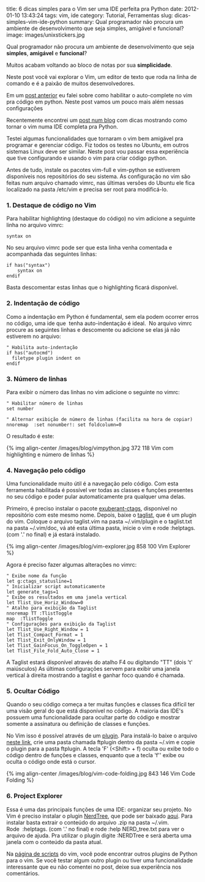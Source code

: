 title: 6 dicas simples para o Vim ser uma IDE perfeita pra Python
date: 2012-01-10 13:43:24
tags: vim, ide
category: Tutorial, Ferramentas
slug: dicas-simples-vim-ide-python
summary: Qual programador não procura um ambiente de desenvolvimento que seja simples, amigável e funcional?
image: images/unixstickers.jpg

Qual programador não procura um ambiente de desenvolvimento que seja **simples**, **amigável** e **funcional**?

Muitos acabam voltando ao bloco de notas por sua **simplicidade**.

Neste post você vai explorar o Vim, um editor de texto que roda na linha de comando e é a paixão de muitos desenvolvedores.

Em um [post anterior](http://www.pythonize.org/programando-em-python-no-vim/ "Programando em Python no Vim") eu falei sobre como habilitar o auto-complete no vim pra código em python. Neste post vamos um pouco mais além nessas configurações

Recentemente encontrei um [post num blog](http://dancingpenguinsoflight.com/2009/02/python-and-vim-make-your-own-ide/) com dicas mostrando como tornar o vim numa IDE completa pra Python.

Testei algumas funcionalidades que tornaram o vim bem amigável pra programar e gerenciar código. Fiz todos os testes no Ubuntu, em outros sistemas Linux deve ser similar. Neste post vou passar essa experiência que tive configurando e usando o vim para criar código python.

Antes de tudo, instale os pacotes vim-full e vim-python se estiverem disponíveis nos repositórios do seu sistema. As configuração no vim são feitas num arquivo chamado vimrc, nas últimas versões do Ubuntu ele fica localizado na pasta /etc/vim e precisa ser root para modificá-lo.

### 1. Destaque de código no Vim

Para habilitar highlighting (destaque do código) no vim adicione a seguinte linha no arquivo vimrc:

    syntax on

No seu arquivo vimrc pode ser que esta linha venha comentada e acompanhada das seguintes linhas:

    if has("syntax")
        syntax on
    endif


Basta descomentar estas linhas que o highlighting ficará disponível.

### 2. Indentação de código

Como a indentação em Python é fundamental, sem ela podem ocorrer erros no código, uma ide que  tenha auto-indentação é ideal.  No arquivo vimrc procure as seguintes linhas e descomente ou adicione se elas já não estiverem no arquivo:

    " Habilita auto-indentação
    if has("autocmd")
      filetype plugin indent on
    endif


### 3. Número de linhas

Para exibir o número das linhas no vim adicione o seguinte no vimrc:

    " Habilitar número de linhas
    set number

    " Alternar exibição de número de linhas (facilita na hora de copiar)
    nnoremap  :set nonumber!: set foldcolumn=0

O resultado é este:

{% img align-center /images/blog/vimpython.jpg 372 118 Vim com highlighting e número de linhas %}

### 4. Navegação pelo código

Uma funcionalidade muito útil é a navegação pelo código. Com esta ferramenta habilitada é possível ver todas as classes e funções presentes no seu código e poder pular automaticamente pra qualquer uma delas.

Primeiro, é preciso instalar o pacote [exuberant-ctags](http://ctags.sourceforge.net/), disponível no repositório com este mesmo nome. Depois, baixe o [taglist](http://www.vim.org/scripts/script.php?script_id=273), que é um plugin do vim. Coloque o arquivo taglist.vim na pasta \~/.vim/plugin e o taglist.txt na pasta \~/.vim/doc, vá até esta última pasta, inicie o vim e rode :helptags. (com '.' no final) e já estará instalado.

{% img align-center /images/blog/vim-explorer.jpg 858 100 Vim Explorer %}

Agora é preciso fazer algumas alterações no vimrc:

    " Exibe nome da função
    let g:ctags_statusline=1
    " Inicializar script automaticamente
    let generate_tags=1
    " Exibe os resultados em uma janela vertical
    let Tlist_Use_Horiz_Window=0
    " Atalho para exibição da Taglist
    nnoremap TT :TlistToggle
    map  :TlistToggle
    " Configurações para exibição da Taglist
    let Tlist_Use_Right_Window = 1
    let Tlist_Compact_Format = 1
    let Tlist_Exit_OnlyWindow = 1
    let Tlist_GainFocus_On_ToggleOpen = 1
    let Tlist_File_Fold_Auto_Close = 1


A Taglist estará disponível através do atalho F4 ou digitando "TT" (dois 't' maiúsculos) As últimas configurações servem para exibir uma janela vertical à direita mostrando a taglist e ganhar foco quando é chamada.

### 5. Ocultar Código

Quando o seu código começa a ter muitas funções e classes fica difícil ter uma visão geral do que está disponível no código. A maioria das IDE's possuem uma funcionalidade para ocultar parte do código e mostrar somente a assinatura ou definição de classes e funções.

No Vim isso é possível através de um [plugin](http://www.vim.org/scripts/script.php?script_id=1494). Para instalá-lo baixe o arquivo [neste link](http://www.vim.org/scripts/script.php?script_id=1494), crie uma pasta chamada ftplugin dentro da pasta \~/.vim e copie o plugin para a pasta ftplugin. A tecla 'F' (&lt;Shift&gt; + f) oculta ou exibe todo o código dentro de funções e classes, enquanto que a tecla 'f'' exibe ou oculta o código onde está o cursor.

{% img align-center /images/blog/vim-code-folding.jpg 843 146 Vim Code Folding %}

### 6. Project Explorer

Essa é uma das principais funções de uma IDE: organizar seu projeto. No Vim é preciso instalar o plugin [NerdTree](http://www.vim.org/scripts/script.php?script_id=1658), que pode ser baixado [aqui](http://www.vim.org/scripts/script.php?script_id=1658). Para instalar basta extrair o conteúdo do arquivo .zip na pasta \~/.vim. Rode  :helptags. (com '.' no final) e rode :help NERD\_tree.txt para ver o arquivo de ajuda. Pra utilizar o plugin digite :NERDTree e será aberta uma janela com o conteúdo da pasta atual.

Na [página de scripts](http://www.vim.org/scripts/index.php) do vim, você pode encontrar outros plugins de Python para o vim. Se você testar algum outro plugin ou tiver uma funcionalidade interessante que eu não comentei no post, deixe sua experiência nos comentários.
